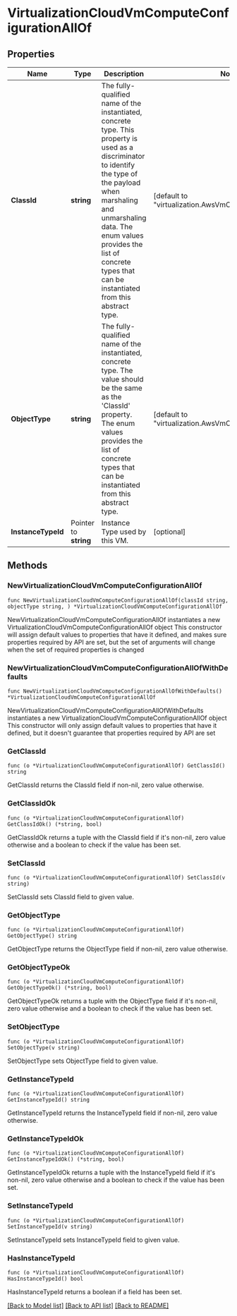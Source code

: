 # VirtualizationCloudVmComputeConfigurationAllOf

## Properties

Name | Type | Description | Notes
------------ | ------------- | ------------- | -------------
**ClassId** | **string** | The fully-qualified name of the instantiated, concrete type. This property is used as a discriminator to identify the type of the payload when marshaling and unmarshaling data. The enum values provides the list of concrete types that can be instantiated from this abstract type. | [default to "virtualization.AwsVmComputeConfiguration"]
**ObjectType** | **string** | The fully-qualified name of the instantiated, concrete type. The value should be the same as the &#39;ClassId&#39; property. The enum values provides the list of concrete types that can be instantiated from this abstract type. | [default to "virtualization.AwsVmComputeConfiguration"]
**InstanceTypeId** | Pointer to **string** | Instance Type used by this VM. | [optional] 

## Methods

### NewVirtualizationCloudVmComputeConfigurationAllOf

`func NewVirtualizationCloudVmComputeConfigurationAllOf(classId string, objectType string, ) *VirtualizationCloudVmComputeConfigurationAllOf`

NewVirtualizationCloudVmComputeConfigurationAllOf instantiates a new VirtualizationCloudVmComputeConfigurationAllOf object
This constructor will assign default values to properties that have it defined,
and makes sure properties required by API are set, but the set of arguments
will change when the set of required properties is changed

### NewVirtualizationCloudVmComputeConfigurationAllOfWithDefaults

`func NewVirtualizationCloudVmComputeConfigurationAllOfWithDefaults() *VirtualizationCloudVmComputeConfigurationAllOf`

NewVirtualizationCloudVmComputeConfigurationAllOfWithDefaults instantiates a new VirtualizationCloudVmComputeConfigurationAllOf object
This constructor will only assign default values to properties that have it defined,
but it doesn't guarantee that properties required by API are set

### GetClassId

`func (o *VirtualizationCloudVmComputeConfigurationAllOf) GetClassId() string`

GetClassId returns the ClassId field if non-nil, zero value otherwise.

### GetClassIdOk

`func (o *VirtualizationCloudVmComputeConfigurationAllOf) GetClassIdOk() (*string, bool)`

GetClassIdOk returns a tuple with the ClassId field if it's non-nil, zero value otherwise
and a boolean to check if the value has been set.

### SetClassId

`func (o *VirtualizationCloudVmComputeConfigurationAllOf) SetClassId(v string)`

SetClassId sets ClassId field to given value.


### GetObjectType

`func (o *VirtualizationCloudVmComputeConfigurationAllOf) GetObjectType() string`

GetObjectType returns the ObjectType field if non-nil, zero value otherwise.

### GetObjectTypeOk

`func (o *VirtualizationCloudVmComputeConfigurationAllOf) GetObjectTypeOk() (*string, bool)`

GetObjectTypeOk returns a tuple with the ObjectType field if it's non-nil, zero value otherwise
and a boolean to check if the value has been set.

### SetObjectType

`func (o *VirtualizationCloudVmComputeConfigurationAllOf) SetObjectType(v string)`

SetObjectType sets ObjectType field to given value.


### GetInstanceTypeId

`func (o *VirtualizationCloudVmComputeConfigurationAllOf) GetInstanceTypeId() string`

GetInstanceTypeId returns the InstanceTypeId field if non-nil, zero value otherwise.

### GetInstanceTypeIdOk

`func (o *VirtualizationCloudVmComputeConfigurationAllOf) GetInstanceTypeIdOk() (*string, bool)`

GetInstanceTypeIdOk returns a tuple with the InstanceTypeId field if it's non-nil, zero value otherwise
and a boolean to check if the value has been set.

### SetInstanceTypeId

`func (o *VirtualizationCloudVmComputeConfigurationAllOf) SetInstanceTypeId(v string)`

SetInstanceTypeId sets InstanceTypeId field to given value.

### HasInstanceTypeId

`func (o *VirtualizationCloudVmComputeConfigurationAllOf) HasInstanceTypeId() bool`

HasInstanceTypeId returns a boolean if a field has been set.


[[Back to Model list]](../README.md#documentation-for-models) [[Back to API list]](../README.md#documentation-for-api-endpoints) [[Back to README]](../README.md)


